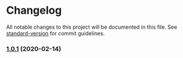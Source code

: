 # Changelog

All notable changes to this project will be documented in this file. See [standard-version](https://github.com/conventional-changelog/standard-version) for commit guidelines.

### [1.0.1](https://github.com/pveyes/use-less/compare/v1.0.0...v1.0.1) (2020-02-14)

